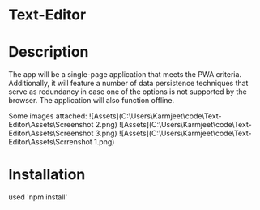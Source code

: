 # Text-Editor


# Description 
The app will be a single-page application that meets the PWA criteria. Additionally, it will feature a number of data persistence techniques that serve as redundancy in case one of the options is not supported by the browser. The application will also function offline.

Some images attached:
![Assets](C:\Users\Karmjeet\code\Text-Editor\Assets\Screenshot 2.png)
![Assets](C:\Users\Karmjeet\code\Text-Editor\Assets\Screenshot 3.png)
![Assets](C:\Users\Karmjeet\code\Text-Editor\Assets\Scrrenshot 1.png)

# Installation
  used  'npm install'


